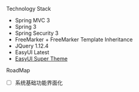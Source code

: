 Technology Stack
* Spring MVC 3
* Spring 3
* Spring Security 3
* FreeMarker + FreeMarker Template Inheritance
* JQuery 1.12.4
* EasyUI Latest
* [EasyUI Super Theme](https://github.com/itcodes/easyui-super-theme)

RoadMap
- [ ] 系统基础功能界面化